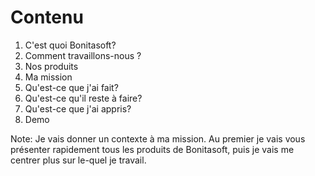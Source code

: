 # Contenu

1. C'est quoi Bonitasoft?
2. Comment travaillons-nous ?
3. Nos produits
4. Ma mission
5. Qu'est-ce que j'ai fait?
6. Qu'est-ce qu'il reste à faire?
7. Qu'est-ce que j'ai appris?
8. Demo

Note:
Je vais donner un contexte à ma mission. Au premier je vais vous présenter rapidement tous les produits de Bonitasoft, puis je vais me centrer plus sur le-quel je travail.
